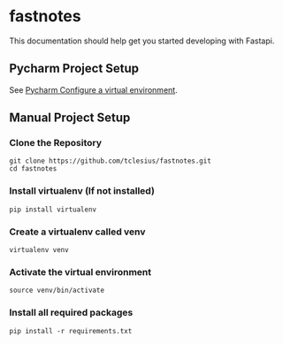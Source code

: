 # fastnotes

This documentation should help get you started developing with Fastapi.

## Pycharm Project Setup
See [Pycharm Configure a virtual environment](https://www.jetbrains.com/help/pycharm/creating-virtual-environment.html#python_create_virtual_env).


## Manual Project Setup

### Clone the Repository
```shell
git clone https://github.com/tclesius/fastnotes.git
cd fastnotes
```
### Install virtualenv (If not installed)
```shell
pip install virtualenv
```
### Create a virtualenv called venv
```shell
virtualenv venv
```
### Activate the virtual environment
```shell
source venv/bin/activate
```
### Install all required packages
```shell
pip install -r requirements.txt
```
